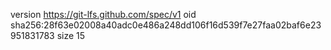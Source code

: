 version https://git-lfs.github.com/spec/v1
oid sha256:28f63e02008a40adc0e486a248dd106f16d539f7e27faa02baf6e23951831783
size 15
